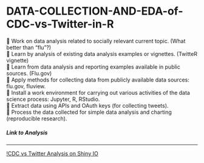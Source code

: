 # DATA-COLLECTION-AND-EDA-of-CDC-vs-Twitter-in-R
 Work on data analysis related to socially relevant current topic. (What better than “flu”?) </br>
 Learn by analysis of existing data analysis examples or vignettes. (TwitteR vignette) </br>
 Learn from data analysis and reporting examples available in public sources. (Flu.gov) </br>
 Apply methods for collecting data from publicly available data sources: flu.gov, fluview.</br>
 Install a work environment for carrying out various activities of the data science process: Jupyter, R, RStudio. </br>
 Extract data using APIs and OAuth keys (for collecting tweets). </br>
 Process the data collected for simple data analysis and charting (reproducible research).</br>

##### Link to Analysis
---
[!CDC vs Twitter Analysis on Shiny IO](https://vishalgawade.shinyapps.io/DIC_Lab1/)
